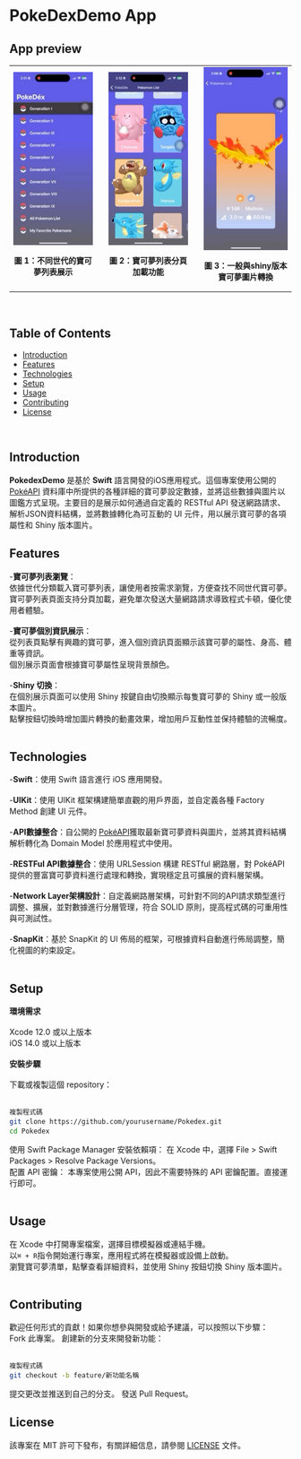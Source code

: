 # PokeDexDemo App

## App preview
<table>
  <tr>
 <td style="text-align: center;">
   <img src="AppPreview/list_of_generation.GIF" alt="Home page list for different generation" width="300"/>
    <p><strong>圖 1：不同世代的寶可夢列表展示</strong></p>
  </td>
<td>
<td style="text-align: center;">
    <img src="AppPreview/list_page_pagination.GIF" alt="Pagination of pokemon list page" width="300"/>
    <p><strong>圖 2：寶可夢列表分頁加載功能</strong></p>
  </td>
<td>
<td style="text-align: center;">
    <img src="AppPreview/shiny_image_convert.GIF" alt="SPokemon info page" width="300"/>
    <p><strong>圖 3：一般與shiny版本寶可夢圖片轉換</strong></p>
  </td>
<tr></table>
<br>

## Table of Contents
- [Introduction](#introduction)<br>
- [Features](#features)<br>
- [Technologies](#technologies)<br>
- [Setup](#setup)<br>
- [Usage](#usage)<br>
- [Contributing](#contributing)<br>
- [License](#license)<br>
<br>

## Introduction
**PokedexDemo** 是基於 **Swift** 語言開發的iOS應用程式。這個專案使用公開的 [PokéAPI](https://pokeapi.co/) 資料庫中所提供的各種詳細的寶可夢設定數據，並將這些數據與圖片以圖鑑方式呈現。主要目的是展示如何通過自定義的 RESTful API 發送網路請求、解析JSON資料結構，並將數據轉化為可互動的 UI 元件，用以展示寶可夢的各項屬性和 Shiny 版本圖片。
<br>

## Features
-**寶可夢列表瀏覽**：<br> 
  依據世代分類載入寶可夢列表，讓使用者按需求瀏覽，方便查找不同世代寶可夢。<br> 
  寶可夢列表頁面支持分頁加載，避免單次發送大量網路請求導致程式卡頓，優化使用者體驗。<br> 
  <br> 
-**寶可夢個別資訊展示**：<br> 
  從列表頁點擊有興趣的寶可夢，進入個別資訊頁面顯示該寶可夢的屬性、身高、體重等資訊。<br> 
  個別展示頁面會根據寶可夢屬性呈現背景顏色。<br> 
  <br> 
-**Shiny 切換**：<br> 
  在個別展示頁面可以使用 Shiny 按鍵自由切換顯示每隻寶可夢的 Shiny 或一般版本圖片。<br> 
  點擊按鈕切換時增加圖片轉換的動畫效果，增加用戶互動性並保持體驗的流暢度。<br> 
<br>

## Technologies
-**Swift**：使用 Swift 語言進行 iOS 應用開發。<br> 
<br> 
-**UIKit**：使用 UIKit 框架構建簡單直觀的用戶界面，並自定義各種 Factory Method 創建 UI 元件。<br> 
<br> 
-**API數據整合**：自公開的 [PokéAPI](https://pokeapi.co/)獲取最新寶可夢資料與圖片，並將其資料結構解析轉化為 Domain Model 於應用程式中使用。<br> 
<br> 
-**RESTFul API數據整合**：使用 URLSession 構建 RESTful 網路層，對 PokéAPI 提供的豐富寶可夢資料進行處理和轉換，實現穩定且可擴展的資料層架構。<br>
<br>
-**Network Layer架構設計**：自定義網路層架構，可針對不同的API請求類型進行調整、擴展，並對數據進行分層管理，符合 SOLID 原則，提高程式碼的可重用性與可測試性。<br> 
<br> 
-**SnapKit**：基於 SnapKit 的 UI 佈局的框架，可根據資料自動進行佈局調整，簡化視圖的約束設定。<br> 
<br>

## Setup
**環境需求**
<br> 
<br> 
  Xcode 12.0 或以上版本<br> 
  iOS 14.0 或以上版本<br> 
  <br> 
**安裝步驟**
<br> 
<br> 
  下載或複製這個 repository：<br> 

```bash

複製程式碼
git clone https://github.com/yourusername/Pokedex.git
cd Pokedex

```
使用 Swift Package Manager 安裝依賴項： 在 Xcode 中，選擇 File > Swift Packages > Resolve Package Versions。<br> 
配置 API 密鑰： 本專案使用公開 API，因此不需要特殊的 API 密鑰配置。直接運行即可。<br> 
<br>

## Usage
在 Xcode 中打開專案檔案，選擇目標模擬器或連結手機。<br> 
以`⌘ + R`指令開始運行專案，應用程式將在模擬器或設備上啟動。<br> 
瀏覽寶可夢清單，點擊查看詳細資料，並使用 Shiny 按鈕切換 Shiny 版本圖片。<br> 
<br>

## Contributing
歡迎任何形式的貢獻！如果你想參與開發或給予建議，可以按照以下步驟：
<br>
Fork 此專案。
創建新的分支來開發新功能：

```bash

複製程式碼
git checkout -b feature/新功能名稱

```

提交更改並推送到自己的分支。
發送 Pull Request。

## License
該專案在 MIT 許可下發布，有關詳細信息，請參閱 [LICENSE](./LICENSE.md) 文件。

